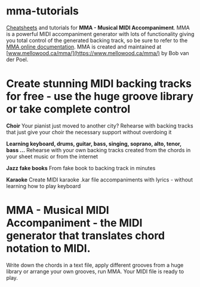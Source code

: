 # mma-tutorials
[Cheatsheets](mma-cheatsheet.md) and tutorials for **MMA - Musical MIDI Accompaniment**. MMA is a powerful MIDI accompaniment generator with lots of functionality giving you total control of the generated backing track, so be sure to refer to the [MMA online documentation](https://www.mellowood.ca/mma/online-docs/html/mma.html). MMA is created and maintained at [www.mellowood.ca/mma/](https://www.mellowood.ca/mma/) by Bob van der Poel.

# Create stunning MIDI backing tracks for free - use the huge groove library or take complete control

**Choir**
Your pianist just moved to another city? Rehearse with backing tracks that just give your choir the necessary support without overdoing it

**Learning keyboard, drums, guitar, bass, singing, soprano, alto, tenor, bass ...**
Rehearse with your own backing tracks created from the chords in your sheet music or from the internet

**Jazz fake books**
From fake book to backing track in minutes

**Karaoke**
Create MIDI karaoke .kar file accompaniments with lyrics - without learning how to play keyboard

# MMA - Musical MIDI Accompaniment - the MIDI generator that translates chord notation to MIDI.
Write down the chords in a text file, apply different grooves from a huge library or arrange your own grooves, run MMA. Your MIDI file is ready to play.
